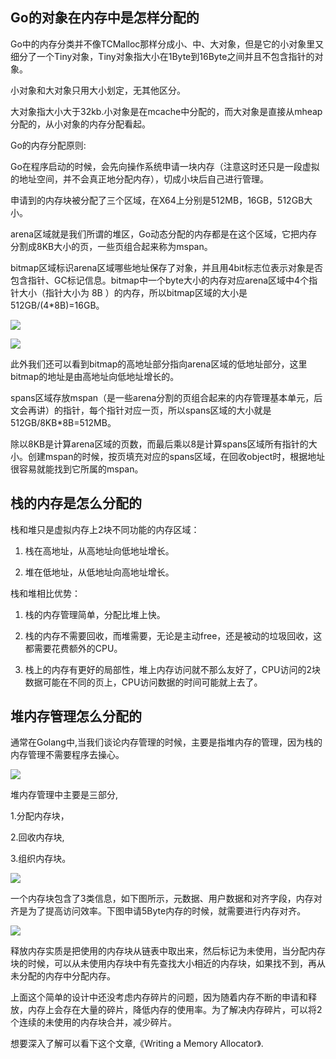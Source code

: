 ## Go的对象在内存中是怎样分配的

Go中的内存分类并不像TCMalloc那样分成小、中、大对象，但是它的小对象里又细分了一个Tiny对象，Tiny对象指大小在1Byte到16Byte之间并且不包含指针的对象。

小对象和大对象只用大小划定，无其他区分。

大对象指大小大于32kb.小对象是在mcache中分配的，而大对象是直接从mheap分配的，从小对象的内存分配看起。

Go的内存分配原则:

Go在程序启动的时候，会先向操作系统申请一块内存（注意这时还只是一段虚拟的地址空间，并不会真正地分配内存），切成小块后自己进行管理。

申请到的内存块被分配了三个区域，在X64上分别是512MB，16GB，512GB大小。



arena区域就是我们所谓的堆区，Go动态分配的内存都是在这个区域，它把内存分割成8KB大小的页，一些页组合起来称为mspan。



bitmap区域标识arena区域哪些地址保存了对象，并且用4bit标志位表示对象是否包含指针、GC标记信息。bitmap中一个byte大小的内存对应arena区域中4个指针大小（指针大小为 8B ）的内存，所以bitmap区域的大小是512GB/(4*8B)=16GB。



![](https://gitee.com/hxc8/images7/raw/master/img/202407190751587.jpg)



![](https://gitee.com/hxc8/images7/raw/master/img/202407190751855.jpg)



此外我们还可以看到bitmap的高地址部分指向arena区域的低地址部分，这里bitmap的地址是由高地址向低地址增长的。



spans区域存放mspan（是一些arena分割的页组合起来的内存管理基本单元，后文会再讲）的指针，每个指针对应一页，所以spans区域的大小就是512GB/8KB*8B=512MB。



除以8KB是计算arena区域的页数，而最后乘以8是计算spans区域所有指针的大小。创建mspan的时候，按页填充对应的spans区域，在回收object时，根据地址很容易就能找到它所属的mspan。



## 栈的内存是怎么分配的

栈和堆只是虚拟内存上2块不同功能的内存区域：



1. 栈在高地址，从高地址向低地址增长。



1. 堆在低地址，从低地址向高地址增长。



栈和堆相比优势：



1. 栈的内存管理简单，分配比堆上快。



1. 栈的内存不需要回收，而堆需要，无论是主动free，还是被动的垃圾回收，这都需要花费额外的CPU。



1. 栈上的内存有更好的局部性，堆上内存访问就不那么友好了，CPU访问的2块数据可能在不同的页上，CPU访问数据的时间可能就上去了。





## 堆内存管理怎么分配的

通常在Golang中,当我们谈论内存管理的时候，主要是指堆内存的管理，因为栈的内存管理不需要程序去操心。

![](https://gitee.com/hxc8/images7/raw/master/img/202407190751083.jpg)



堆内存管理中主要是三部分, 

1.分配内存块，

2.回收内存块, 

3.组织内存块。



![](https://gitee.com/hxc8/images7/raw/master/img/202407190751366.jpg)



一个内存块包含了3类信息，如下图所示，元数据、用户数据和对齐字段，内存对齐是为了提高访问效率。下图申请5Byte内存的时候，就需要进行内存对齐。

![](https://gitee.com/hxc8/images7/raw/master/img/202407190751530.jpg)



释放内存实质是把使用的内存块从链表中取出来，然后标记为未使用，当分配内存块的时候，可以从未使用内存块中有先查找大小相近的内存块，如果找不到，再从未分配的内存中分配内存。



上面这个简单的设计中还没考虑内存碎片的问题，因为随着内存不断的申请和释放，内存上会存在大量的碎片，降低内存的使用率。为了解决内存碎片，可以将2个连续的未使用的内存块合并，减少碎片。



想要深入了解可以看下这个文章,《Writing a Memory Allocator》.